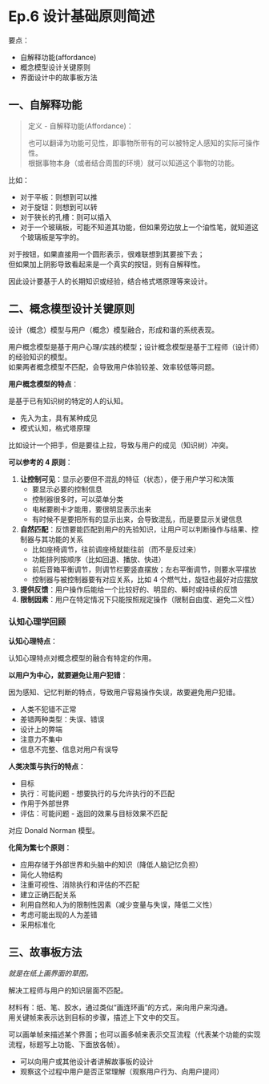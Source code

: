 # Ep.6 设计基础原则简述

要点：

* 自解释功能(affordance)
* 概念模型设计关键原则
* 界面设计中的故事板方法

## 一、自解释功能

> 定义 - 自解释功能(Affordance)：
>
> 也可以翻译为功能可见性，即事物所带有的可以被特定人感知的实际可操作性。  
> 根据事物本身（或者结合周围的环境）就可以知道这个事物的功能。

比如：

* 对于平板：则想到可以推
* 对于旋钮：则想到可以转
* 对于狭长的孔槽：则可以插入
* 对于一个玻璃板，可能不知道其功能，但如果旁边放上一个油性笔，就知道这个玻璃板是写字的。

对于按钮，如果直接用一个圆形表示，很难联想到其要按下去；  
但如果加上阴影导致看起来是一个真实的按钮，则有自解释性。

因此设计要基于人的长期知识或经验，结合格式塔原理等来设计。

## 二、概念模型设计关键原则

设计（概念）模型与用户（概念）模型融合，形成和谐的系统表现。

用户概念模型是基于用户心理/实践的模型；设计概念模型是基于工程师（设计师）的经验知识的模型。  
如果两者概念模型不匹配，会导致用户体验较差、效率较低等问题。

**用户概念模型的特点**：

是基于已有知识树的特定的人的认知。

* 先入为主，具有某种成见
* 模式认知，格式塔原理

比如设计一个把手，但是要往上拉，导致与用户的成见（知识树）冲突。

**可以参考的 4 原则**：

1. **让控制可见**：显示必要但不混乱的特征（状态），便于用户学习和决策
   * 要显示必要的控制信息
   * 控制器很多时，可以菜单分类
   * 电梯要刷卡才能用，要很明显表示出来
   * 有时候不是要把所有的显示出来，会导致混乱，而是要显示关键信息
2. **自然匹配**：反馈要能匹配到用户的先验知识，让用户可以判断操作与结果、控制器与其功能的关系
   * 比如座椅调节，往前调座椅就能往前（而不是反过来）
   * 功能排列按顺序（比如回退、播放、快进）
   * 前后音箱平衡调节，则调节栏要竖直摆放；左右平衡调节，则要水平摆放
   * 控制器与被控制器要有对应关系，比如 4 个燃气灶，旋钮也最好对应摆放
3. **提供反馈**：用户操作后能给一个比较好的、明显的、瞬时或持续的反馈
4. **限制因素**：用户在特定情况下只能按照规定操作（限制自由度、避免二义性）

### 认知心理学回顾

**认知心理特点**：

认知心理特点对概念模型的融合有特定的作用。

**以用户为中心，就要避免让用户犯错**：

因为感知、记忆判断的特点，导致用户容易操作失误，故要避免用户犯错。

* 人类不犯错不正常
* 差错两种类型：失误、错误
* 设计上的弊端
* 注意力不集中
* 信息不完整、信息对用户有误导

**人类决策与执行的特点**：

* 目标
* 执行：可能问题 - 想要执行的与允许执行的不匹配
* 作用于外部世界
* 评估：可能问题 - 返回的效果与目标效果不匹配

对应 Donald Norman 模型。

**化简为繁七个原则**：

* 应用存储于外部世界和头脑中的知识（降低人脑记忆负担）
* 简化人物结构
* 注重可视性、消除执行和评估的不匹配
* 建立正确匹配关系
* 利用自然和人为的限制性因素（减少变量与失误，降低二义性）
* 考虑可能出现的人为差错
* 采用标准化

## 三、故事板方法

*就是在纸上画界面的草图。*

解决工程师与用户的知识层面不匹配。

材料有：纸、笔、胶水，通过类似“画连环画”的方式，来向用户来沟通。  
用关键帧来表示达到目标的步骤，描述上下文中的交互。

可以画单帧来描述某个界面；也可以画多帧来表示交互流程（代表某个功能的实现流程，标题写上功能、下面放各帧）。

* 可以向用户或其他设计者讲解故事板的设计
* 观察这个过程中用户是否正常理解（观察用户行为、向用户提问）
